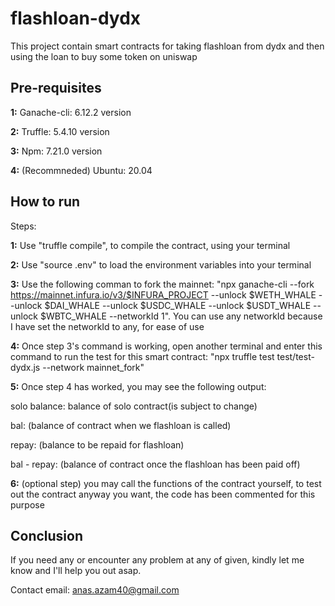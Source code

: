 # flashloan-dydx
This project contain smart contracts for taking flashloan from dydx and then using the loan to buy some token on uniswap

## Pre-requisites
**1:** Ganache-cli: 6.12.2 version

**2:** Truffle: 5.4.10 version

**3:** Npm: 7.21.0 version

**4:** (Recommneded) Ubuntu: 20.04

## How to run
Steps:

**1:** Use "truffle compile", to compile the contract, using your terminal

**2:** Use "source .env" to load the environment variables into your terminal

**3:** Use the following comman to fork the mainnet: "npx ganache-cli --fork https://mainnet.infura.io/v3/$INFURA_PROJECT --unlock $WETH_WHALE --unlock $DAI_WHALE --unlock $USDC_WHALE --unlock $USDT_WHALE --unlock $WBTC_WHALE --networkId 1". You can use any networkId because I have set the networkId to any, for ease of use

**4:** Once step 3's command is working, open another terminal and enter this command to run the test for this smart contract: "npx truffle test test/test-dydx.js --network mainnet_fork"

**5:** Once step 4 has worked, you may see the following output:

solo balance: balance of solo contract(is subject to change)

bal: (balance of contract when we flashloan is called)

repay: (balance to be repaid for flashloan)

bal - repay: (balance of contract once the flashloan has been paid off)

**6:** (optional step) you may call the functions of the contract yourself, to test out the contract anyway you want, the code has been commented for this purpose

## Conclusion
If you need any or encounter any problem at any of given, kindly let me know and I'll help you out asap. 

Contact email: anas.azam40@gmail.com

 
